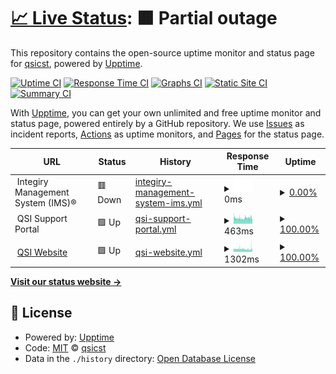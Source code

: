 # [📈 Live Status](https://qsicst.github.io/status): <!--live status--> **🟧 Partial outage**

This repository contains the open-source uptime monitor and status page for [qsicst](https://qsicst.github.io/status), powered by [Upptime](https://github.com/upptime/upptime).

[![Uptime CI](https://github.com/qsicst/status/workflows/Uptime%20CI/badge.svg)](https://github.com/qsicst/status/actions?query=workflow%3A%22Uptime+CI%22)
[![Response Time CI](https://github.com/qsicst/status/workflows/Response%20Time%20CI/badge.svg)](https://github.com/qsicst/status/actions?query=workflow%3A%22Response+Time+CI%22)
[![Graphs CI](https://github.com/qsicst/status/workflows/Graphs%20CI/badge.svg)](https://github.com/qsicst/status/actions?query=workflow%3A%22Graphs+CI%22)
[![Static Site CI](https://github.com/qsicst/status/workflows/Static%20Site%20CI/badge.svg)](https://github.com/qsicst/status/actions?query=workflow%3A%22Static+Site+CI%22)
[![Summary CI](https://github.com/qsicst/status/workflows/Summary%20CI/badge.svg)](https://github.com/qsicst/status/actions?query=workflow%3A%22Summary+CI%22)

With [Upptime](https://upptime.js.org), you can get your own unlimited and free uptime monitor and status page, powered entirely by a GitHub repository. We use [Issues](https://github.com/qsicst/status/issues) as incident reports, [Actions](https://github.com/qsicst/status/actions) as uptime monitors, and [Pages](https://qsicst.github.io/status) for the status page.

<!--start: status pages-->
<!-- This summary is generated by Upptime (https://github.com/upptime/upptime) -->
<!-- Do not edit this manually, your changes will be overwritten -->
<!-- prettier-ignore -->
| URL | Status | History | Response Time | Uptime |
| --- | ------ | ------- | ------------- | ------ |
| <img alt="" src="https://icons.duckduckgo.com/ip3/null.ico" height="13"> Integiry Management System (IMS)® | 🟥 Down | [integiry-management-system-ims.yml](https://github.com/qsicst/status/commits/HEAD/history/integiry-management-system-ims.yml) | <details><summary><img alt="Response time graph" src="./graphs/integiry-management-system-ims/response-time-week.png" height="20"> 0ms</summary><br><a href="https://qsicst.github.io/status/history/integiry-management-system-ims"><img alt="Response time 664" src="https://img.shields.io/endpoint?url=https%3A%2F%2Fraw.githubusercontent.com%2Fqsicst%2Fstatus%2FHEAD%2Fapi%2Fintegiry-management-system-ims%2Fresponse-time.json"></a><br><a href="https://qsicst.github.io/status/history/integiry-management-system-ims"><img alt="24-hour response time 0" src="https://img.shields.io/endpoint?url=https%3A%2F%2Fraw.githubusercontent.com%2Fqsicst%2Fstatus%2FHEAD%2Fapi%2Fintegiry-management-system-ims%2Fresponse-time-day.json"></a><br><a href="https://qsicst.github.io/status/history/integiry-management-system-ims"><img alt="7-day response time 0" src="https://img.shields.io/endpoint?url=https%3A%2F%2Fraw.githubusercontent.com%2Fqsicst%2Fstatus%2FHEAD%2Fapi%2Fintegiry-management-system-ims%2Fresponse-time-week.json"></a><br><a href="https://qsicst.github.io/status/history/integiry-management-system-ims"><img alt="30-day response time 0" src="https://img.shields.io/endpoint?url=https%3A%2F%2Fraw.githubusercontent.com%2Fqsicst%2Fstatus%2FHEAD%2Fapi%2Fintegiry-management-system-ims%2Fresponse-time-month.json"></a><br><a href="https://qsicst.github.io/status/history/integiry-management-system-ims"><img alt="1-year response time 654" src="https://img.shields.io/endpoint?url=https%3A%2F%2Fraw.githubusercontent.com%2Fqsicst%2Fstatus%2FHEAD%2Fapi%2Fintegiry-management-system-ims%2Fresponse-time-year.json"></a></details> | <details><summary><a href="https://qsicst.github.io/status/history/integiry-management-system-ims">0.00%</a></summary><a href="https://qsicst.github.io/status/history/integiry-management-system-ims"><img alt="All-time uptime 81.29%" src="https://img.shields.io/endpoint?url=https%3A%2F%2Fraw.githubusercontent.com%2Fqsicst%2Fstatus%2FHEAD%2Fapi%2Fintegiry-management-system-ims%2Fuptime.json"></a><br><a href="https://qsicst.github.io/status/history/integiry-management-system-ims"><img alt="24-hour uptime 0.00%" src="https://img.shields.io/endpoint?url=https%3A%2F%2Fraw.githubusercontent.com%2Fqsicst%2Fstatus%2FHEAD%2Fapi%2Fintegiry-management-system-ims%2Fuptime-day.json"></a><br><a href="https://qsicst.github.io/status/history/integiry-management-system-ims"><img alt="7-day uptime 0.00%" src="https://img.shields.io/endpoint?url=https%3A%2F%2Fraw.githubusercontent.com%2Fqsicst%2Fstatus%2FHEAD%2Fapi%2Fintegiry-management-system-ims%2Fuptime-week.json"></a><br><a href="https://qsicst.github.io/status/history/integiry-management-system-ims"><img alt="30-day uptime 1.38%" src="https://img.shields.io/endpoint?url=https%3A%2F%2Fraw.githubusercontent.com%2Fqsicst%2Fstatus%2FHEAD%2Fapi%2Fintegiry-management-system-ims%2Fuptime-month.json"></a><br><a href="https://qsicst.github.io/status/history/integiry-management-system-ims"><img alt="1-year uptime 71.06%" src="https://img.shields.io/endpoint?url=https%3A%2F%2Fraw.githubusercontent.com%2Fqsicst%2Fstatus%2FHEAD%2Fapi%2Fintegiry-management-system-ims%2Fuptime-year.json"></a></details>
| <img alt="" src="https://icons.duckduckgo.com/ip3/null.ico" height="13"> QSI Support Portal | 🟩 Up | [qsi-support-portal.yml](https://github.com/qsicst/status/commits/HEAD/history/qsi-support-portal.yml) | <details><summary><img alt="Response time graph" src="./graphs/qsi-support-portal/response-time-week.png" height="20"> 463ms</summary><br><a href="https://qsicst.github.io/status/history/qsi-support-portal"><img alt="Response time 423" src="https://img.shields.io/endpoint?url=https%3A%2F%2Fraw.githubusercontent.com%2Fqsicst%2Fstatus%2FHEAD%2Fapi%2Fqsi-support-portal%2Fresponse-time.json"></a><br><a href="https://qsicst.github.io/status/history/qsi-support-portal"><img alt="24-hour response time 513" src="https://img.shields.io/endpoint?url=https%3A%2F%2Fraw.githubusercontent.com%2Fqsicst%2Fstatus%2FHEAD%2Fapi%2Fqsi-support-portal%2Fresponse-time-day.json"></a><br><a href="https://qsicst.github.io/status/history/qsi-support-portal"><img alt="7-day response time 463" src="https://img.shields.io/endpoint?url=https%3A%2F%2Fraw.githubusercontent.com%2Fqsicst%2Fstatus%2FHEAD%2Fapi%2Fqsi-support-portal%2Fresponse-time-week.json"></a><br><a href="https://qsicst.github.io/status/history/qsi-support-portal"><img alt="30-day response time 434" src="https://img.shields.io/endpoint?url=https%3A%2F%2Fraw.githubusercontent.com%2Fqsicst%2Fstatus%2FHEAD%2Fapi%2Fqsi-support-portal%2Fresponse-time-month.json"></a><br><a href="https://qsicst.github.io/status/history/qsi-support-portal"><img alt="1-year response time 422" src="https://img.shields.io/endpoint?url=https%3A%2F%2Fraw.githubusercontent.com%2Fqsicst%2Fstatus%2FHEAD%2Fapi%2Fqsi-support-portal%2Fresponse-time-year.json"></a></details> | <details><summary><a href="https://qsicst.github.io/status/history/qsi-support-portal">100.00%</a></summary><a href="https://qsicst.github.io/status/history/qsi-support-portal"><img alt="All-time uptime 99.98%" src="https://img.shields.io/endpoint?url=https%3A%2F%2Fraw.githubusercontent.com%2Fqsicst%2Fstatus%2FHEAD%2Fapi%2Fqsi-support-portal%2Fuptime.json"></a><br><a href="https://qsicst.github.io/status/history/qsi-support-portal"><img alt="24-hour uptime 100.00%" src="https://img.shields.io/endpoint?url=https%3A%2F%2Fraw.githubusercontent.com%2Fqsicst%2Fstatus%2FHEAD%2Fapi%2Fqsi-support-portal%2Fuptime-day.json"></a><br><a href="https://qsicst.github.io/status/history/qsi-support-portal"><img alt="7-day uptime 100.00%" src="https://img.shields.io/endpoint?url=https%3A%2F%2Fraw.githubusercontent.com%2Fqsicst%2Fstatus%2FHEAD%2Fapi%2Fqsi-support-portal%2Fuptime-week.json"></a><br><a href="https://qsicst.github.io/status/history/qsi-support-portal"><img alt="30-day uptime 99.96%" src="https://img.shields.io/endpoint?url=https%3A%2F%2Fraw.githubusercontent.com%2Fqsicst%2Fstatus%2FHEAD%2Fapi%2Fqsi-support-portal%2Fuptime-month.json"></a><br><a href="https://qsicst.github.io/status/history/qsi-support-portal"><img alt="1-year uptime 99.98%" src="https://img.shields.io/endpoint?url=https%3A%2F%2Fraw.githubusercontent.com%2Fqsicst%2Fstatus%2FHEAD%2Fapi%2Fqsi-support-portal%2Fuptime-year.json"></a></details>
| <img alt="" src="https://icons.duckduckgo.com/ip3/www.qualifiedspecialists.com.ico" height="13"> [QSI Website](https://www.qualifiedspecialists.com/) | 🟩 Up | [qsi-website.yml](https://github.com/qsicst/status/commits/HEAD/history/qsi-website.yml) | <details><summary><img alt="Response time graph" src="./graphs/qsi-website/response-time-week.png" height="20"> 1302ms</summary><br><a href="https://qsicst.github.io/status/history/qsi-website"><img alt="Response time 3556" src="https://img.shields.io/endpoint?url=https%3A%2F%2Fraw.githubusercontent.com%2Fqsicst%2Fstatus%2FHEAD%2Fapi%2Fqsi-website%2Fresponse-time.json"></a><br><a href="https://qsicst.github.io/status/history/qsi-website"><img alt="24-hour response time 1322" src="https://img.shields.io/endpoint?url=https%3A%2F%2Fraw.githubusercontent.com%2Fqsicst%2Fstatus%2FHEAD%2Fapi%2Fqsi-website%2Fresponse-time-day.json"></a><br><a href="https://qsicst.github.io/status/history/qsi-website"><img alt="7-day response time 1302" src="https://img.shields.io/endpoint?url=https%3A%2F%2Fraw.githubusercontent.com%2Fqsicst%2Fstatus%2FHEAD%2Fapi%2Fqsi-website%2Fresponse-time-week.json"></a><br><a href="https://qsicst.github.io/status/history/qsi-website"><img alt="30-day response time 1095" src="https://img.shields.io/endpoint?url=https%3A%2F%2Fraw.githubusercontent.com%2Fqsicst%2Fstatus%2FHEAD%2Fapi%2Fqsi-website%2Fresponse-time-month.json"></a><br><a href="https://qsicst.github.io/status/history/qsi-website"><img alt="1-year response time 3528" src="https://img.shields.io/endpoint?url=https%3A%2F%2Fraw.githubusercontent.com%2Fqsicst%2Fstatus%2FHEAD%2Fapi%2Fqsi-website%2Fresponse-time-year.json"></a></details> | <details><summary><a href="https://qsicst.github.io/status/history/qsi-website">100.00%</a></summary><a href="https://qsicst.github.io/status/history/qsi-website"><img alt="All-time uptime 99.10%" src="https://img.shields.io/endpoint?url=https%3A%2F%2Fraw.githubusercontent.com%2Fqsicst%2Fstatus%2FHEAD%2Fapi%2Fqsi-website%2Fuptime.json"></a><br><a href="https://qsicst.github.io/status/history/qsi-website"><img alt="24-hour uptime 100.00%" src="https://img.shields.io/endpoint?url=https%3A%2F%2Fraw.githubusercontent.com%2Fqsicst%2Fstatus%2FHEAD%2Fapi%2Fqsi-website%2Fuptime-day.json"></a><br><a href="https://qsicst.github.io/status/history/qsi-website"><img alt="7-day uptime 100.00%" src="https://img.shields.io/endpoint?url=https%3A%2F%2Fraw.githubusercontent.com%2Fqsicst%2Fstatus%2FHEAD%2Fapi%2Fqsi-website%2Fuptime-week.json"></a><br><a href="https://qsicst.github.io/status/history/qsi-website"><img alt="30-day uptime 100.00%" src="https://img.shields.io/endpoint?url=https%3A%2F%2Fraw.githubusercontent.com%2Fqsicst%2Fstatus%2FHEAD%2Fapi%2Fqsi-website%2Fuptime-month.json"></a><br><a href="https://qsicst.github.io/status/history/qsi-website"><img alt="1-year uptime 98.78%" src="https://img.shields.io/endpoint?url=https%3A%2F%2Fraw.githubusercontent.com%2Fqsicst%2Fstatus%2FHEAD%2Fapi%2Fqsi-website%2Fuptime-year.json"></a></details>

<!--end: status pages-->

[**Visit our status website →**](https://qsicst.github.io/status)

## 📄 License

- Powered by: [Upptime](https://github.com/upptime/upptime)
- Code: [MIT](./LICENSE) © [qsicst](https://qsicst.github.io/status)
- Data in the `./history` directory: [Open Database License](https://opendatacommons.org/licenses/odbl/1-0/)

